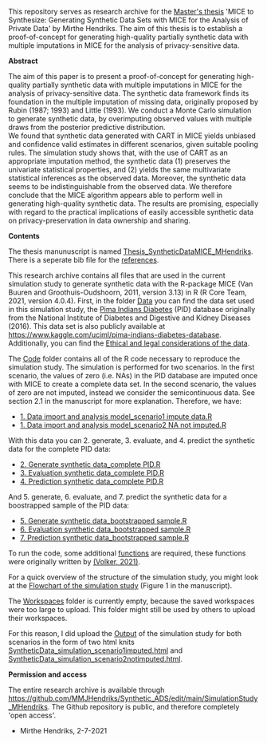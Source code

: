 This repository serves as research archive for the [Master's thesis](https://github.com/MMJHendriks/Synthetic_ADS/blob/main/SimulationStudy_MHendriks/Thesis_SyntheticDataMICE_MHendriks.pdf) 'MICE to Synthesize: Generating Synthetic Data Sets with MICE for the Analysis of Private Data' by Mirthe Hendriks. The aim of this thesis is to establish a proof-of-concept for generating high-quality partially synthetic data with multiple imputations in MICE for the analysis of privacy-sensitive data.

**Abstract**

The aim of this paper is to present a proof-of-concept for generating high-quality partially synthetic data with multiple imputations in MICE for the analysis of privacy-sensitive data. The synthetic data framework finds its foundation in the multiple imputation of missing data, originally proposed by Rubin (1987; 1993) and Little (1993). We conduct a Monte Carlo simulation to generate synthetic data, by overimputing observed values with multiple draws from the posterior predictive distribution.  
We found that synthetic data generated with CART in MICE yields unbiased and confidence valid estimates in different scenarios, given suitable pooling rules. The simulation study shows that, with the use of CART as an appropriate imputation method, the synthetic data (1) preserves the univariate statistical properties, and (2) yields the same multivariate statistical inferences as the observed data. Moreover, the synthetic data seems to be indistinguishable from the observed data. We therefore conclude that the MICE algorithm appears able to perform well in generating high-quality synthetic data. The results are promising, especially with regard to the practical implications of easily accessible synthetic data on privacy-preservation in data ownership and sharing.

**Contents**

The thesis manunuscript is named [Thesis_SyntheticDataMICE_MHendriks](https://github.com/MMJHendriks/Synthetic_ADS/blob/main/SimulationStudy_MHendriks/Thesis_SyntheticDataMICE_MHendriks.pdf). There is a seperate bib file for the [references](https://github.com/MMJHendriks/Synthetic_ADS/blob/main/SimulationStudy_MHendriks/References.bib). 

This research archive contains all files that are used in the current simulation study to generate synthetic data with the R-package MICE (Van Buuren and Groothuis-Oudshoorn,  2011, version  3.13) in R (R Core Team, 2021, version 4.0.4). First, in the folder [Data](https://github.com/MMJHendriks/Synthetic_ADS/tree/main/SimulationStudy_MHendriks/Data) you can find the data set used in this simulation study, the [Pima Indians Diabetes](https://github.com/MMJHendriks/Synthetic_ADS/blob/main/SimulationStudy_MHendriks/Data/diabetes.csv) (PID) database originally from the National Institute of Diabetes and Digestive and Kidney Diseases (2016). This data set is also publicly available at https://www.kaggle.com/uciml/pima-indians-diabetes-database. Additionally, you can find the [Ethical and legal considerations of the data](https://github.com/MMJHendriks/Synthetic_ADS/blob/main/SimulationStudy_MHendriks/Data/Ethical%20and%20legal%20considerations%20of%20the%20data). 

The [Code](https://github.com/MMJHendriks/Synthetic_ADS/tree/main/SimulationStudy_MHendriks/Code) folder contains all of the R code necessary to reproduce the simulation study. 
The  simulation  is  performed  for  two  scenarios. In  the  first  scenario, the values of zero (i.e. NAs) in the PID database are imputed once with MICE to create a complete data set. In the second scenario, the values of zero are not imputed, instead we consider the semicontinuous data. See section 2.1 in the manuscript for more explanation. Therefore, we have:

* [1. Data import and analysis model_scenario1 impute data.R](https://github.com/MMJHendriks/Synthetic_ADS/blob/main/SimulationStudy_MHendriks/Code/1.%20Data%20import%20and%20analysis%20model_scenario1%20impute%20data.R)
* [1. Data import and analysis model_scenario2 NA not imputed.R](https://github.com/MMJHendriks/Synthetic_ADS/blob/main/SimulationStudy_MHendriks/Code/1.%20Data%20import%20and%20analysis%20model_scenario2%20NA%20not%20imputed.R)

With this data you can 2. generate, 3. evaluate, and 4. predict the synthetic data for the complete PID data:
* [2. Generate synthetic data_complete PID.R](https://github.com/MMJHendriks/Synthetic_ADS/blob/main/SimulationStudy_MHendriks/Code/2.%20Generate%20synthetic%20data_complete%20PID.R)
* [3. Evaluation synthetic data_complete PID.R](https://github.com/MMJHendriks/Synthetic_ADS/blob/main/SimulationStudy_MHendriks/Code/3.%20Evaluation%20synthetic%20data_complete%20PID.R)
* [4. Prediction synthetic data_complete PID.R](https://github.com/MMJHendriks/Synthetic_ADS/blob/main/SimulationStudy_MHendriks/Code/4.%20Prediction%20synthetic%20data_complete%20PID.R)

And 5. generate, 6. evaluate, and 7. predict the synthetic data for a boostrapped sample of the PID data:
* [5. Generate synthetic data_bootstrapped sample.R](https://github.com/MMJHendriks/Synthetic_ADS/blob/main/SimulationStudy_MHendriks/Code/5.%20Generate%20synthetic%20data_bootstrapped%20sample.R)
* [6. Evaluation synthetic data_bootstrapped sample.R](https://github.com/MMJHendriks/Synthetic_ADS/blob/main/SimulationStudy_MHendriks/Code/6.%20Evaluation%20synthetic%20data_bootstrapped%20sample.R)
* [7. Prediction synthetic data_bootstrapped sample.R](https://github.com/MMJHendriks/Synthetic_ADS/blob/main/SimulationStudy_MHendriks/Code/7.%20Prediction%20synthetic%20data_bootstrapped%20sample.R)

To run the code, some additional [functions](https://github.com/MMJHendriks/Synthetic_ADS/blob/main/SimulationStudy_MHendriks/Code/SyntheticData_functions.R) are required, these  functions were originally written by [(Volker,  2021)](https://github.com/amices/Federated_imputation/blob/master/mice_synthesizing/simulations/functions.R).

For a quick overview of the structure of the simulation study, you might look at the [Flowchart of the simulation study](https://github.com/MMJHendriks/Synthetic_ADS/blob/main/SimulationStudy_MHendriks/Flowchart%20simulation.PNG) (Figure 1 in the manuscript). 

The [Workspaces](https://github.com/MMJHendriks/Synthetic_ADS/tree/main/SimulationStudy_MHendriks/Workspaces) folder is currently empty, because the saved workspaces were too large to upload. This folder might still be used by others to upload their workspaces.

For this reason, I did upload the [Output](https://github.com/MMJHendriks/Synthetic_ADS/tree/main/SimulationStudy_MHendriks/Output) of the simulation study for both scenarios in the form of two html knits [SyntheticData_simulation_scenario1imputed.html](https://github.com/MMJHendriks/Synthetic_ADS/blob/main/SimulationStudy_MHendriks/Output/SyntheticData_simulation_scenario1imputed.html) and [SyntheticData_simulation_scenario2notimputed.html](https://github.com/MMJHendriks/Synthetic_ADS/blob/main/SimulationStudy_MHendriks/Output/SyntheticData_simulation_scenario2notimputed.html). 

**Permission and access**

The entire research archive is available through https://github.com/MMJHendriks/Synthetic_ADS/edit/main/SimulationStudy_MHendriks. The Github repository is public, and therefore completely 'open access'.

- Mirthe Hendriks, 2-7-2021
